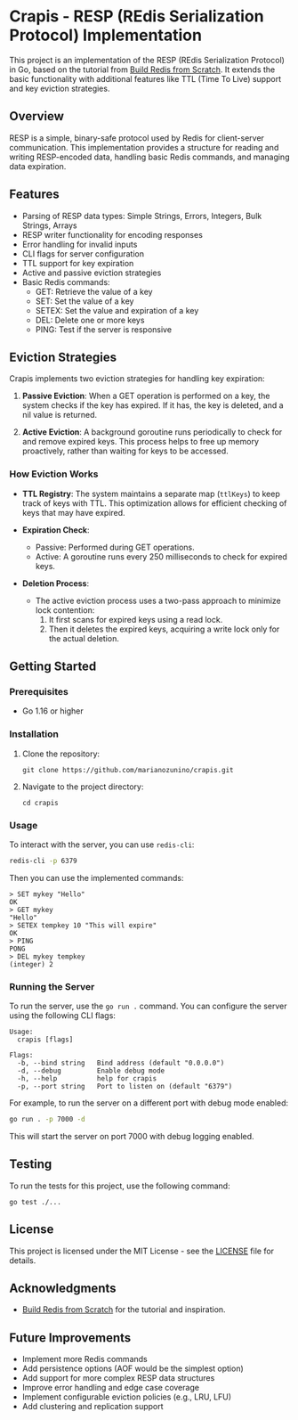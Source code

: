 # Crapis - RESP (REdis Serialization Protocol) Implementation

This project is an implementation of the RESP (REdis Serialization Protocol) in Go, based on the tutorial from [Build Redis from Scratch](https://www.build-redis-from-scratch.dev/en/resp-writer). It extends the basic functionality with additional features like TTL (Time To Live) support and key eviction strategies.

## Overview

RESP is a simple, binary-safe protocol used by Redis for client-server communication. This implementation provides a structure for reading and writing RESP-encoded data, handling basic Redis commands, and managing data expiration.

## Features

- Parsing of RESP data types: Simple Strings, Errors, Integers, Bulk Strings, Arrays
- RESP writer functionality for encoding responses
- Error handling for invalid inputs
- CLI flags for server configuration
- TTL support for key expiration
- Active and passive eviction strategies
- Basic Redis commands:
  - GET: Retrieve the value of a key
  - SET: Set the value of a key
  - SETEX: Set the value and expiration of a key
  - DEL: Delete one or more keys
  - PING: Test if the server is responsive

## Eviction Strategies

Crapis implements two eviction strategies for handling key expiration:

1. **Passive Eviction**: When a GET operation is performed on a key, the system checks if the key has expired. If it has, the key is deleted, and a nil value is returned.

2. **Active Eviction**: A background goroutine runs periodically to check for and remove expired keys. This process helps to free up memory proactively, rather than waiting for keys to be accessed.

### How Eviction Works

- **TTL Registry**: The system maintains a separate map (`ttlKeys`) to keep track of keys with TTL. This optimization allows for efficient checking of keys that may have expired.

- **Expiration Check**:
  - Passive: Performed during GET operations.
  - Active: A goroutine runs every 250 milliseconds to check for expired keys.

- **Deletion Process**:
  - The active eviction process uses a two-pass approach to minimize lock contention:
    1. It first scans for expired keys using a read lock.
    2. Then it deletes the expired keys, acquiring a write lock only for the actual deletion.

## Getting Started

### Prerequisites

- Go 1.16 or higher

### Installation

1. Clone the repository:
   ```
   git clone https://github.com/marianozunino/crapis.git
   ```
2. Navigate to the project directory:
   ```
   cd crapis
   ```

### Usage

To interact with the server, you can use `redis-cli`:

```bash
redis-cli -p 6379
```

Then you can use the implemented commands:

```
> SET mykey "Hello"
OK
> GET mykey
"Hello"
> SETEX tempkey 10 "This will expire"
OK
> PING
PONG
> DEL mykey tempkey
(integer) 2
```

### Running the Server

To run the server, use the `go run .` command. You can configure the server using the following CLI flags:

```
Usage:
  crapis [flags]

Flags:
  -b, --bind string   Bind address (default "0.0.0.0")
  -d, --debug         Enable debug mode
  -h, --help          help for crapis
  -p, --port string   Port to listen on (default "6379")
```

For example, to run the server on a different port with debug mode enabled:

```bash
go run . -p 7000 -d
```

This will start the server on port 7000 with debug logging enabled.

## Testing

To run the tests for this project, use the following command:

```
go test ./...
```

## License

This project is licensed under the MIT License - see the [LICENSE](LICENSE) file for details.

## Acknowledgments

- [Build Redis from Scratch](https://www.build-redis-from-scratch.dev/) for the tutorial and inspiration.

## Future Improvements

- Implement more Redis commands
- Add persistence options (AOF would be the simplest option)
- Add support for more complex RESP data structures
- Improve error handling and edge case coverage
- Implement configurable eviction policies (e.g., LRU, LFU)
- Add clustering and replication support
